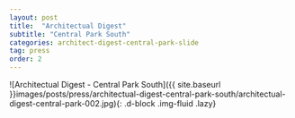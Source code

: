 ```yaml
---
layout: post
title:  "Architectual Digest"
subtitle: "Central Park South"
categories: architect-digest-central-park-slide
tag: press
order: 2
---
```


![Architectual Digest - Central Park South]({{ site.baseurl }}images/posts/press/architectual-digest-central-park-south/architectual-digest-central-park-002.jpg){: .d-block .img-fluid .lazy}
